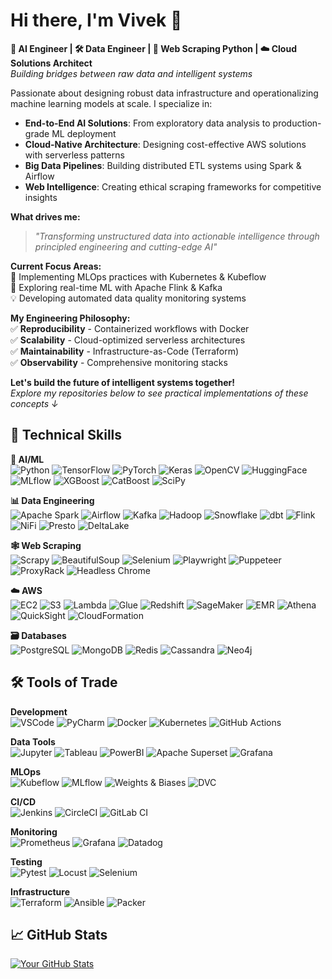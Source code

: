 # Hi there, I'm Vivek 👋  
**🤖 AI Engineer | 🛠️ Data Engineer | 🤖 Web Scraping Python | ☁️ Cloud Solutions Architect**  
*Building bridges between raw data and intelligent systems*

Passionate about designing robust data infrastructure and operationalizing machine learning models at scale. I specialize in:

- **End-to-End AI Solutions**: From exploratory data analysis to production-grade ML deployment  
- **Cloud-Native Architecture**: Designing cost-effective AWS solutions with serverless patterns  
- **Big Data Pipelines**: Building distributed ETL systems using Spark & Airflow  
- **Web Intelligence**: Creating ethical scraping frameworks for competitive insights  

**What drives me:**  
> *"Transforming unstructured data into actionable intelligence through principled engineering and cutting-edge AI"*

**Current Focus Areas:**  
🔭 Implementing MLOps practices with Kubernetes & Kubeflow  
🌱 Exploring real-time ML with Apache Flink & Kafka  
💡 Developing automated data quality monitoring systems  

**My Engineering Philosophy:**  
✅ **Reproducibility** - Containerized workflows with Docker  
✅ **Scalability** - Cloud-optimized serverless architectures  
✅ **Maintainability** - Infrastructure-as-Code (Terraform)  
✅ **Observability** - Comprehensive monitoring stacks  

**Let's build the future of intelligent systems together!**  
*Explore my repositories below to see practical implementations of these concepts ↓*

## 🔧 Technical Skills

**🧠 AI/ML**  
![Python](https://img.shields.io/badge/Python-3776AB?style=flat&logo=python&logoColor=white)
![TensorFlow](https://img.shields.io/badge/TensorFlow-FF6F00?style=flat&logo=TensorFlow&logoColor=white)
![PyTorch](https://img.shields.io/badge/PyTorch-EE4C2C?style=flat&logo=PyTorch&logoColor=white)
![Keras](https://img.shields.io/badge/Keras-D00000?style=flat&logo=Keras&logoColor=white)
![OpenCV](https://img.shields.io/badge/OpenCV-5C3EE8?style=flat&logo=OpenCV&logoColor=white)
![HuggingFace](https://img.shields.io/badge/HuggingFace-FFD21E?style=flat&logo=huggingface&logoColor=black)
![MLflow](https://img.shields.io/badge/MLflow-0194E2?style=flat&logo=mlflow&logoColor=white)
![XGBoost](https://img.shields.io/badge/XGBoost-3776AB?style=flat&logo=xgboost&logoColor=white)
![CatBoost](https://img.shields.io/badge/CatBoost-8C418A?style=flat&logo=catboost&logoColor=white)
![SciPy](https://img.shields.io/badge/SciPy-8CAAE6?style=flat&logo=scipy&logoColor=white)

**📊 Data Engineering**  
![Apache Spark](https://img.shields.io/badge/Apache_Spark-E25A1C?style=flat&logo=apachespark&logoColor=white)
![Airflow](https://img.shields.io/badge/Airflow-017CEE?style=flat&logo=Apache%20Airflow&logoColor=white)
![Kafka](https://img.shields.io/badge/Kafka-231F20?style=flat&logo=apachekafka&logoColor=white)
![Hadoop](https://img.shields.io/badge/Hadoop-66CCFF?style=flat&logo=apachehadoop&logoColor=black)
![Snowflake](https://img.shields.io/badge/Snowflake-29B5E8?style=flat&logo=snowflake&logoColor=white)
![dbt](https://img.shields.io/badge/dbt-FF694B?style=flat&logo=dbt&logoColor=white)
![Flink](https://img.shields.io/badge/Flink-E6526F?style=flat&logo=apacheflink&logoColor=white)
![NiFi](https://img.shields.io/badge/NiFi-0181BD?style=flat&logo=apachenifi&logoColor=white)
![Presto](https://img.shields.io/badge/Presto-5890FF?style=flat&logo=presto&logoColor=white)
![DeltaLake](https://img.shields.io/badge/Delta_Lake-008E9D?style=flat&logo=delta&logoColor=white)

**🕸 Web Scraping**  
![Scrapy](https://img.shields.io/badge/Scrapy-44AB00?style=flat&logo=scrapy&logoColor=white)
![BeautifulSoup](https://img.shields.io/badge/BeautifulSoup-44AB00?style=flat&logo=python&logoColor=white)
![Selenium](https://img.shields.io/badge/Selenium-43B02A?style=flat&logo=Selenium&logoColor=white)
![Playwright](https://img.shields.io/badge/Playwright-2EAD33?style=flat&logo=playwright&logoColor=white)
![Puppeteer](https://img.shields.io/badge/Puppeteer-40B5A4?style=flat&logo=puppeteer&logoColor=white)
![ProxyRack](https://img.shields.io/badge/Proxy_Rack-4285F4?style=flat&logo=proxyrack&logoColor=white)
![Headless Chrome](https://img.shields.io/badge/Headless_Chrome-4285F4?style=flat&logo=googlechrome&logoColor=white)

**☁️ AWS**  
![EC2](https://img.shields.io/badge/EC2-FF9900?style=flat&logo=amazonec2&logoColor=white)
![S3](https://img.shields.io/badge/S3-569A31?style=flat&logo=amazons3&logoColor=white)
![Lambda](https://img.shields.io/badge/Lambda-FF9900?style=flat&logo=awslambda&logoColor=white)
![Glue](https://img.shields.io/badge/Glue-FF9900?style=flat&logo=awsglue&logoColor=white)
![Redshift](https://img.shields.io/badge/Redshift-FF9900?style=flat&logo=amazonredshift&logoColor=white)
![SageMaker](https://img.shields.io/badge/SageMaker-FF9900?style=flat&logo=amazonsagemaker&logoColor=white)
![EMR](https://img.shields.io/badge/EMR-FF9900?style=flat&logo=amazonemr&logoColor=white)
![Athena](https://img.shields.io/badge/Athena-FF9900?style=flat&logo=amazonaws&logoColor=white)
![QuickSight](https://img.shields.io/badge/QuickSight-FF9900?style=flat&logo=amazonquicksight&logoColor=white)
![CloudFormation](https://img.shields.io/badge/CloudFormation-FF4F8B?style=flat&logo=awscloudformation&logoColor=white)

**🗃️ Databases**  
![PostgreSQL](https://img.shields.io/badge/PostgreSQL-4169E1?style=flat&logo=postgresql&logoColor=white)
![MongoDB](https://img.shields.io/badge/MongoDB-47A248?style=flat&logo=mongodb&logoColor=white)
![Redis](https://img.shields.io/badge/Redis-DC382D?style=flat&logo=redis&logoColor=white)
![Cassandra](https://img.shields.io/badge/Cassandra-1287B1?style=flat&logo=apachecassandra&logoColor=white)
![Neo4j](https://img.shields.io/badge/Neo4j-008CC1?style=flat&logo=neo4j&logoColor=white)

## 🛠️ Tools of Trade

**Development**  
![VSCode](https://img.shields.io/badge/VSCode-007ACC?style=flat&logo=visual-studio-code&logoColor=white)
![PyCharm](https://img.shields.io/badge/PyCharm-000000?style=flat&logo=pycharm&logoColor=white)
![Docker](https://img.shields.io/badge/Docker-2496ED?style=flat&logo=docker&logoColor=white)
![Kubernetes](https://img.shields.io/badge/Kubernetes-326CE5?style=flat&logo=kubernetes&logoColor=white)
![GitHub Actions](https://img.shields.io/badge/GitHub_Actions-2088FF?style=flat&logo=githubactions&logoColor=white)

**Data Tools**  
![Jupyter](https://img.shields.io/badge/Jupyter-F37626?style=flat&logo=Jupyter&logoColor=white)
![Tableau](https://img.shields.io/badge/Tableau-E97627?style=flat&logo=Tableau&logoColor=white)
![PowerBI](https://img.shields.io/badge/Power_BI-F2C811?style=flat&logo=powerbi&logoColor=black)
![Apache Superset](https://img.shields.io/badge/Superset-3E8CDC?style=flat&logo=apachesuperset&logoColor=white)
![Grafana](https://img.shields.io/badge/Grafana-F46800?style=flat&logo=grafana&logoColor=white)

**MLOps**  
![Kubeflow](https://img.shields.io/badge/Kubeflow-326CE5?style=flat&logo=kubeflow&logoColor=white)
![MLflow](https://img.shields.io/badge/MLflow-0194E2?style=flat&logo=mlflow&logoColor=white)
![Weights & Biases](https://img.shields.io/badge/W&B-FFBE00?style=flat&logo=weightsandbiases&logoColor=black)
![DVC](https://img.shields.io/badge/DVC-13ADC7?style=flat&logo=dataversioncontrol&logoColor=white)

**CI/CD**  
![Jenkins](https://img.shields.io/badge/Jenkins-D24939?style=flat&logo=jenkins&logoColor=white)
![CircleCI](https://img.shields.io/badge/CircleCI-343434?style=flat&logo=circleci&logoColor=white)
![GitLab CI](https://img.shields.io/badge/GitLab_CI-FC6D26?style=flat&logo=gitlab&logoColor=white)

**Monitoring**  
![Prometheus](https://img.shields.io/badge/Prometheus-E6522C?style=flat&logo=prometheus&logoColor=white)
![Grafana](https://img.shields.io/badge/Grafana-F46800?style=flat&logo=grafana&logoColor=white)
![Datadog](https://img.shields.io/badge/Datadog-632CA6?style=flat&logo=datadog&logoColor=white)

**Testing**  
![Pytest](https://img.shields.io/badge/Pytest-0A9EDC?style=flat&logo=pytest&logoColor=white)
![Locust](https://img.shields.io/badge/Locust-00B3AD?style=flat&logo=locust&logoColor=white)
![Selenium](https://img.shields.io/badge/Selenium-43B02A?style=flat&logo=Selenium&logoColor=white)

**Infrastructure**  
![Terraform](https://img.shields.io/badge/Terraform-7B42BC?style=flat&logo=terraform&logoColor=white)
![Ansible](https://img.shields.io/badge/Ansible-EE0000?style=flat&logo=ansible&logoColor=white)
![Packer](https://img.shields.io/badge/Packer-02A8EF?style=flat&logo=packer&logoColor=white)

## 📈 GitHub Stats

[![Your GitHub Stats](https://github-readme-stats.vercel.app/api?username=yourusername&show_icons=true&theme=dark)](https://github.com/yourusername)



